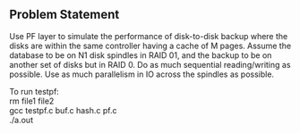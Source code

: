 ## Problem Statement ##
Use PF layer to simulate the performance of disk-to-disk backup where the
disks are within the same controller having a cache of M pages. Assume
the database to be on N1 disk spindles in RAID 01, and the backup to be
on another set of disks but in RAID 0. Do as much sequential
reading/writing as possible. Use as much parallelism in IO across the
spindles as possible. </br>

To run testpf: </br>
rm file1 file2 </br>
gcc testpf.c buf.c hash.c pf.c </br>
./a.out
